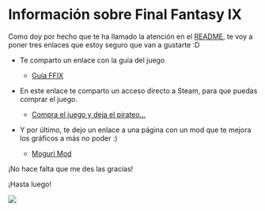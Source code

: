 # Información sobre <strong>Final Fantasy IX</strong>

Como doy por hecho que te ha llamado la atención en el [README](README.md),
te voy a poner tres enlaces que estoy seguro que van a gustarte :D

* Te comparto un enlace con la guía del juego
  * [Guía FFIX](https://www.eliteguias.com/guias/f/ff9/final-fantasy-ix.php)
  
* En este enlace te comparto un acceso directo a Steam, para que puedas comprar el juego.
  * [Compra el juego y deja el pirateo...](https://store.steampowered.com/agecheck/app/377840/?l=spanish)

* Y por último, te dejo un enlace a una página con un mod que te mejora los gráficos a más no poder :)
  * [Moguri Mod](https://sites.google.com/view/moguri-mod/home)

¡No hace falta que me des las gracias!

¡Hasta luego!

<img src= "https://encrypted-tbn0.gstatic.com/images?q=tbn:ANd9GcQ4Q_-ZImBlHXcT8K2aW6mDGmDqDU6aMpY5nA&usqp=CAU" witdh= "800">
